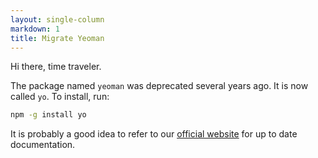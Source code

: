 ```yaml
---
layout: single-column
markdown: 1
title: Migrate Yeoman
---
```


Hi there, time traveler.

The package named `yeoman` was deprecated several years ago. It is now called `yo`. To install, run:

```sh
npm -g install yo
```

It is probably a good idea to refer to our [official website](http://hardwarelivreusp.org) for up to date documentation.
